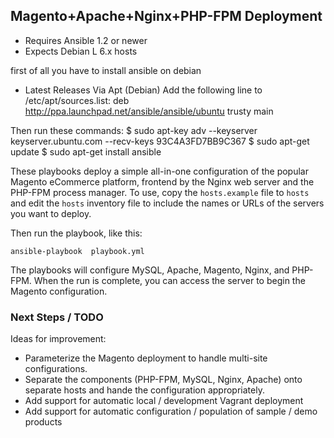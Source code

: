 ## Magento+Apache+Nginx+PHP-FPM Deployment

- Requires Ansible 1.2 or newer
- Expects Debian L 6.x hosts

first of all you have to install ansible on debian 

- Latest Releases Via Apt (Debian)
Add the following line to /etc/apt/sources.list:
	deb http://ppa.launchpad.net/ansible/ansible/ubuntu trusty main
	
Then run these commands:
	$ sudo apt-key adv --keyserver keyserver.ubuntu.com --recv-keys 93C4A3FD7BB9C367
	$ sudo apt-get update
	$ sudo apt-get install ansible
	
These playbooks deploy a simple all-in-one configuration of the popular
Magento eCommerce platform, frontend by the Nginx web server and the
PHP-FPM process manager. To use, copy the `hosts.example` file to `hosts` and 
edit the `hosts` inventory file to include the names or URLs of the servers
you want to deploy.

Then run the playbook, like this:

	ansible-playbook  playbook.yml

The playbooks will configure MySQL, Apache, Magento, Nginx, and PHP-FPM. When the run
is complete, you can access the server to begin the Magento configuration.

### Next Steps / TODO

Ideas for improvement:

- Parameterize the Magento deployment to handle multi-site configurations.
- Separate the components (PHP-FPM, MySQL, Nginx, Apache) onto separate hosts and 
hande the configuration appropriately.
- Add support for automatic local / development Vagrant deployment
- Add support for automatic configuration / population of sample / demo products